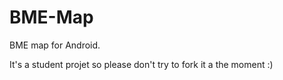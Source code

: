 # BME-Map

BME map for Android.

It's a student projet so please don't try to fork it a the moment :)